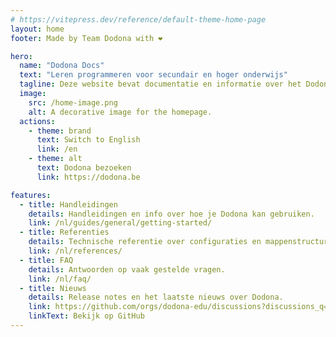 ```yaml
---
# https://vitepress.dev/reference/default-theme-home-page
layout: home
footer: Made by Team Dodona with ❤️

hero:
  name: "Dodona Docs"
  text: "Leren programmeren voor secundair en hoger onderwijs"
  tagline: Deze website bevat documentatie en informatie over het Dodona-project.
  image:
    src: /home-image.png
    alt: A decorative image for the homepage.
  actions:
    - theme: brand
      text: Switch to English
      link: /en
    - theme: alt
      text: Dodona bezoeken
      link: https://dodona.be

features:
  - title: Handleidingen
    details: Handleidingen en info over hoe je Dodona kan gebruiken.
    link: /nl/guides/general/getting-started/
  - title: Referenties
    details: Technische referentie over configuraties en mappenstructuren.
    link: /nl/references/
  - title: FAQ
    details: Antwoorden op vaak gestelde vragen.
    link: /nl/faq/
  - title: Nieuws
    details: Release notes en het laatste nieuws over Dodona.
    link: https://github.com/orgs/dodona-edu/discussions?discussions_q=category%3AAnnouncements+category%3A%22Release+notes%22
    linkText: Bekijk op GitHub
---
```

